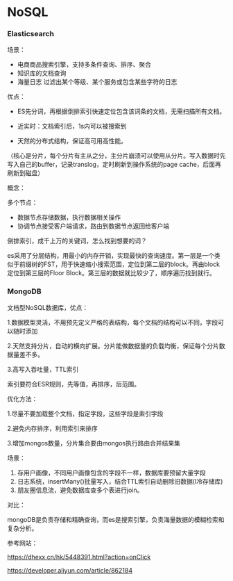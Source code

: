 # NoSQL

### Elasticsearch

场景：

* 电商商品搜索引擎，支持多条件查询、排序、聚合
* 知识库的文档查询
* 海量日志 过滤出某个等级、某个服务或包含某些字符的日志



优点：

* ES先分词，再根据倒排索引快速定位包含该词条的文档，无需扫描所有文档。

* 近实时：文档索引后，1s内可以被搜索到

* 天然的分布式结构，保证高可用高性能。

（核心是分片，每个分片有主从之分，主分片崩溃可以使用从分片。写入数据时先写入自己的buffer，记录translog，定时刷新到操作系统的page cache，后面再刷新到磁盘）



概念：

多个节点：

* 数据节点存储数据，执行数据相关操作
* 协调节点接受客户端请求，路由到数据节点返回给客户端



倒排索引，成千上万的关键词，怎么找到想要的词？

es采用了分层结构，用最小的内存开销，实现最快的查询速度。第一层是一个类似于前缀树的FST，用于快速缩小搜索范围，定位到第二层的block。再由block定位到第三层的Floor Block。第三层的数据就比较少了，顺序遍历找到就行。

### MongoDB

文档型NoSQL数据库，优点：

1.数据模型灵活，不用预先定义严格的表结构，每个文档的结构可以不同，字段可以随时添加

2.天然支持分片，自动的横向扩展。分片能做数据量的负载均衡，保证每个分片数据量差不多。

3.高写入吞吐量，TTL索引

索引要符合ESR规则，先等值，再排序，后范围。

优化方法：

1.尽量不要加载整个文档，指定字段，这些字段是索引字段

2.避免内存排序，利用索引来排序

3.增加mongos数量，分片集合要由mongos执行路由合并结果集



场景：

1. 存用户画像，不同用户画像包含的字段不一样，数据库要预留大量字段
2. 日志系统，insertMany()批量写入，结合TTL索引自动删除旧数据(l冷存储库)
3. 朋友圈信息流，避免数据库查多个表进行join。





对比：

mongoDB是负责存储和精确查询，而es是搜索引擎，负责海量数据的模糊检索和复杂分析。



参考网站：

https://dhexx.cn/hk/5448391.html?action=onClick

https://developer.aliyun.com/article/862184